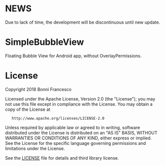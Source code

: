 # NEWS
Due to lack of time, the development will be discontinuous until new update.

# SimpleBubbleView
Floating Bubble View for Android app, without OverlayPermissions.

# License
Copyright 2018 Bonnì Francesco

   Licensed under the Apache License, Version 2.0 (the "License");
   you may not use this file except in compliance with the License.
   You may obtain a copy of the License at

       http://www.apache.org/licenses/LICENSE-2.0

   Unless required by applicable law or agreed to in writing, software
   distributed under the License is distributed on an "AS IS" BASIS,
   WITHOUT WARRANTIES OR CONDITIONS OF ANY KIND, either express or implied.
   See the License for the specific language governing permissions and
   limitations under the License.

See the [LICENSE](https://github.com/francescobonni/SimpleBubbleView/blob/master/LICENSE) file for details and third library license.
